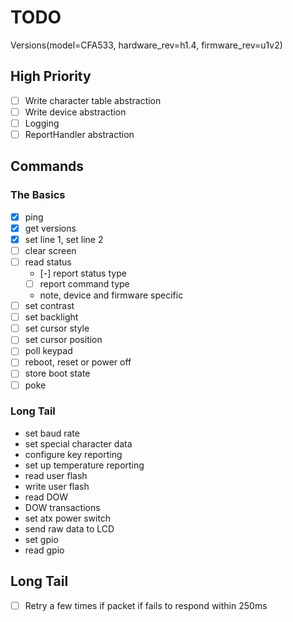 # TODO

Versions(model=CFA533, hardware_rev=h1.4, firmware_rev=u1v2)

## High Priority

- [ ] Write character table abstraction
- [ ] Write device abstraction
- [ ] Logging
- [ ] ReportHandler abstraction

## Commands

### The Basics

- [x] ping
- [x] get versions
- [x] set line 1, set line 2
- [ ] clear screen
- [ ] read status
  - [-] report status type
  - [ ] report command type
  - note, device and firmware specific
- [ ] set contrast
- [ ] set backlight
- [ ] set cursor style
- [ ] set cursor position
- [ ] poll keypad
- [ ] reboot, reset or power off
- [ ] store boot state
- [ ] poke

### Long Tail

- set baud rate
- set special character data
- configure key reporting
- set up temperature reporting
- read user flash
- write user flash
- read DOW
- DOW transactions
- set atx power switch
- send raw data to LCD
- set gpio
- read gpio

## Long Tail

- [ ] Retry a few times if packet if fails to respond within 250ms
